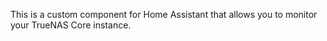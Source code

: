 This is a custom component for Home Assistant that allows you to monitor your TrueNAS Core instance.